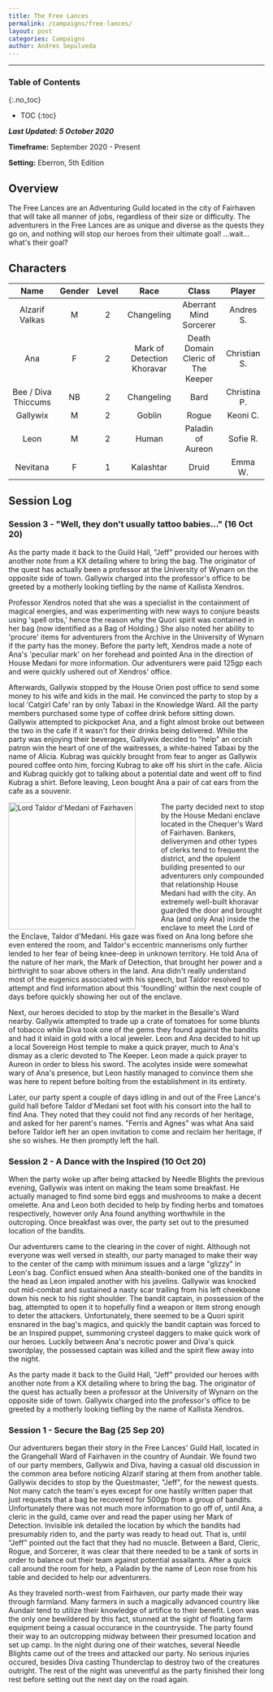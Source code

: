 ```yaml
---
title: The Free Lances
permalink: /campaigns/free-lances/
layout: post
categories: Campaigns
author: Andres Sepulveda
---
```


<hr>

<div class="toc">

### Table of Contents
{:.no_toc}

* TOC
{:toc}

</div>

***Last Updated: 5 October 2020***

**Timeframe:** September 2020 - Present

**Setting:** Eberron, 5th Edition


## Overview 

The Free Lances are an Adventuring Guild located in the city of Fairhaven that will take all manner of jobs, regardless of their size or difficulty. The adventurers in the Free Lances are as unique and diverse as the quests they go on, and nothing will stop our heroes from their ultimate goal! ...wait... what's their goal? 

## Characters

|Name|Gender|Level|Race|Class|Player|
|:--:|:---:|:--:|:---:|:----:|:----:|
|Alzarif Valkas|M|2|Changeling|Aberrant Mind Sorcerer|Andres S.|
|Ana|F|2|Mark of Detection Khoravar|Death Domain Cleric of The Keeper|Christian S.|
|Bee / Diva Thiccums|NB|2|Changeling|Bard|Christina P.|
|Gallywix|M|2|Goblin|Rogue|Keoni C.|
|Leon|M|2|Human|Paladin of Aureon|Sofie R.|
|Nevitana|F|1|Kalashtar|Druid|Emma W.|

## Session Log

### Session 3 - "Well, they don't usually tattoo babies..." (16 Oct 20)

As the party made it back to the Guild Hall, "Jeff" provided our heroes with another note from a KX detailing where to bring the bag. The originator of the quest has actually been a professor at the University of Wynarn on the opposite side of town. Gallywix charged into the professor's office to be greeted by a motherly looking tiefling by the name of Kallista Xendros.

Professor Xendros noted that she was a specialist in the containment of magical energies, and was experimenting with new ways to conjure beasts using 'spell orbs,' hence the reason why the Quori spirit was contained in her bag (now identified as a Bag of Holding.) She also noted her ability to 'procure' items for adventurers from the Archive in the University of Wynarn if the party has the money. Before the party left, Xendros made a note of Ana's 'peculiar mark' on her forehead and pointed Ana in the direction of House Medani for more information. Our adventurers were paid 125gp each and were quickly ushered out of Xendros' office. 

Afterwards, Gallywix stopped by the House Orien post office to send some money to his wife and kids in the mail. He convinced the party to stop by a local 'Catgirl Cafe' ran by only Tabaxi in the Knowledge Ward. All the party members purchased some type of coffee drink before sitting down. Gallywix attempted to pickpocket Ana, and a fight almost broke out between the two in the cafe if it wasn't for their drinks being delivered. While the party was enjoying their beverages, Gallywix decided to "help" an orcish patron win the heart of one of the waitresses, a white-haired Tabaxi by the name of Alicia. Kubrag was quickly brought from fear to anger as Gallywix poured coffee onto him, forcing Kubrag to ake off his shirt in the cafe. Alicia and Kubrag quickly got to talking about a potential date and went off to find Kubrag a shirt. Before leaving, Leon bought Ana a pair of cat ears from the cafe as a souvenir. 

<img alt="Lord Taldor d'Medani of Fairhaven" src="https://i.ibb.co/xXzz5h6/taldor.png" width ="250px" style="float: left; margin-right: 50px;">

The party decided next to stop by the House Medani enclave located in the Chequer's Ward of Fairhaven. Bankers, deliverymen and other types of clerks tend to frequent the district, and the opulent building presented to our adventurers only compounded that relationship House Medani had with the city. An extremely well-built khoravar guarded the door and brought Ana (and only Ana) inside the enclave to meet the Lord of the Enclave, Taldor d'Medani. His gaze was fixed on Ana long before she even entered the room, and Taldor's eccentric mannerisms only further lended to her fear of being knee-deep in unknown territory. He told Ana of the nature of her mark, the Mark of Detection, that brought her power and a birthright to soar above others in the land. Ana didn't really understand most of the eugenics associated with his speech, but Taldor resolved to attempt and find information about this 'foundling' within the next couple of days before quickly showing her out of the enclave. 

Next, our heroes decided to stop by the market in the Besalle's Ward nearby. Gallywix attempted to trade up a crate of tomatoes for some blunts of tobacco while Diva took one of the gems they found against the bandits and had it inlaid in gold with a local jeweler. Leon and Ana decided to hit up a local Sovereign Host temple to make a quick prayer, much to Ana's dismay as a cleric devoted to The Keeper. Leon made a quick prayer to Aureon in order to bless his sword. The acolytes inside were somewhat wary of Ana's presence, but Leon hastily managed to convince them she was here to repent before bolting from the establishment in its entirety. 

Later, our party spent a couple of days idling in and out of the Free Lance's guild hall before Taldor d'Medani set foot with his consort into the hall to find Ana. They noted that they could not find any records of her heritage, and asked for her parent's names. "Ferris and Agnes" was what Ana said before Taldor left her an open invitation to come and reclaim her heritage, if she so wishes. He then promptly left the hall. 

### Session 2 - A Dance with the Inspired (10 Oct 20)

When the party woke up after being attacked by Needle Blights the previous evening, Gallywix was intent on making the team some breakfast. He actually managed to find some bird eggs and mushrooms to make a decent omelette. Ana and Leon both decided to help by finding herbs and tomatoes respectively, however only Ana found anything worthwhile in the outcroping. Once breakfast was over, the party set out to the presumed location of the bandits. 

Our adventurers came to the clearing in the cover of night. Although not everyone was well versed in stealth, our party managed to make their way to the center of the camp with minimum issues and a large "glizzy" in Leon's bag. Conflict ensued when Ana stealth-bonked one of the bandits in the head as Leon impaled another with his javelins. Gallywix was knocked out mid-combat and sustained a nasty scar trailing from his left cheekbone down his neck to his right shoulder. The bandit captain, in possession of the bag, attempted to open it to hopefully find a weapon or item strong enough to deter the attackers. Unfortunately, there seemed to be a Quori spirit ensnared in the bag's magics, and quickly the bandit captain was forced to be an Inspired puppet, summoning crysteel daggers to make quick work of our heroes. Luckily between Ana's necrotic power and Diva's quick swordplay, the possessed captain was killed and the spirit flew away into the night. 

As the party made it back to the Guild Hall, "Jeff" provided our heroes with another note from a KX detailing where to bring the bag. The originator of the quest has actually been a professor at the University of Wynarn on the opposite side of town. Gallywix charged into the professor's office to be greeted by a motherly looking tiefling by the name of Kallista Xendros.

### Session 1 - Secure the Bag (25 Sep 20)

Our adventurers began their story in the Free Lances' Guild Hall, located in the Grangehall Ward of Fairhaven in the country of Aundair. We found two of our party members, Gallywix and Diva, having a casual old discussion in the common area before noticing Alzarif staring at them from another table. Gallywix decides to stop by the Questmaster, "Jeff", for the newest quests. Not many catch the team's eyes except for one hastily written paper that just requests that a bag be recovered for 500gp from a group of bandits. Unfortunately there was not much more information to go off of, until Ana, a cleric in the guild, came over and read the paper using her Mark of Detection. Invisible ink detailed the location by which the bandits had presumably riden to, and the party was ready to head out. That is, until "Jeff" pointed out the fact that they had no muscle. Between a Bard, Cleric, Rogue, and Sorcerer, it was clear that there needed to be a tank of sorts in order to balance out their team against potential assailants. After a quick call around the room for help, a Paladin by the name of Leon rose from his table and decided to help our adventurers. 

As they traveled north-west from Fairhaven, our party made their way through farmland. Many farmers in such a magically advanced country like Aundair tend to utilize their knowledge of artifice to their benefit. Leon was the only one bewildered by this fact, stunned at the sight of floating farm equipment being a casual occurance in the countryside. The party found their way to an outcropping midway between their presumed location and set up camp. In the night during one of their watches, several Needle Blights came out of the trees and attacked our party. No serious injuries occured, besides Diva casting Thunderclap to destroy two of the creatures outright. The rest of the night was uneventful as the party finished their long rest before setting out the next day on the road again. 
